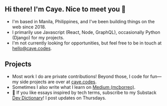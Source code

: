 ## Hi there! I'm Caye. Nice to meet you 👋
- I'm based in Manila, Philippines, and I've been building things on the web since 2018.
- I primarily use Javascript (React, Node, GraphQL), occasionally Python (Django) for my projects.
- I'm not currently looking for opportunities, but feel free to be in touch at [hello@caye.codes](mailto:hello@caye.codes).

## Projects
- Most work I do are private contributions! Beyond those, I code for fun—my side projects are over at [caye.codes](https://caye.codes).
- Sometimes I also write what I learn on [Medium (mcborreo)](https://mcborreo.medium.com).
- 💌 If you like essays inspired by tech terms, subscribe to my Substack [Dev Dictionary](https://devdictionary.substack.com)! I post updates on Thursdays.


<!--
**cayeborreo/cayeborreo** is a ✨ _special_ ✨ repository because its `README.md` (this file) appears on your GitHub profile.

Here are some ideas to get you started:

- 🔭 I’m currently working on ...
- 🌱 I’m currently learning ...
- 👯 I’m looking to collaborate on ...
- 🤔 I’m looking for help with ...
- 💬 Ask me about ...
- 📫 How to reach me: ...
- 😄 Pronouns: ...
- ⚡ Fun fact: ...
-->
